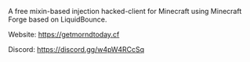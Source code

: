 A free mixin-based injection hacked-client for Minecraft using Minecraft Forge based on LiquidBounce.

Website: https://getmorndtoday.cf

Discord: https://discord.gg/w4pW4RCcSq
